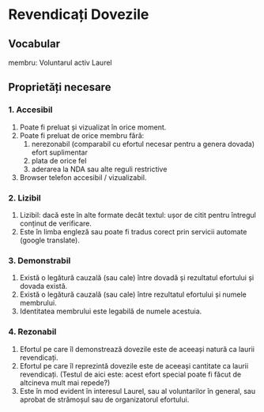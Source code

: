 # Revendicați Dovezile
## Vocabular
membru: Voluntarul activ Laurel

## Proprietăți necesare
### 1. Accesibil
1. Poate fi preluat și vizualizat în orice moment.
1. Poate fi preluat de orice membru fără:
    1. nerezonabil (comparabil cu efortul necesar pentru a genera dovada) efort suplimentar
    1. plata de orice fel
    1. aderarea la NDA sau alte reguli restrictive
1. Browser telefon accesibil / vizualizabil.
### 2. Lizibil
1. Lizibil: dacă este în alte formate decât textul: ușor de citit pentru întregul conținut de verificare.
1. Este în limba engleză sau poate fi tradus corect prin servicii automate (google translate).
### 3. Demonstrabil
1. Există o legătură cauzală (sau cale) între dovadă și rezultatul efortului și dovada există.
1. Există o legătură cauzală (sau cale) între rezultatul efortului și numele membrului.
1. Identitatea membrului este legabilă de numele acestuia.
### 4. Rezonabil
1. Efortul pe care îl demonstrează dovezile este de aceeași natură ca laurii revendicați.
1. Efortul pe care îl reprezintă dovezile este de aceeași cantitate ca laurii revendicați. (Testul de aici este: acest efort special poate fi făcut de altcineva mult mai repede?)
1. Este în mod evident în interesul Laurel, sau al voluntarilor în general, sau aprobat de strămoșul sau de organizatorul efortului.
